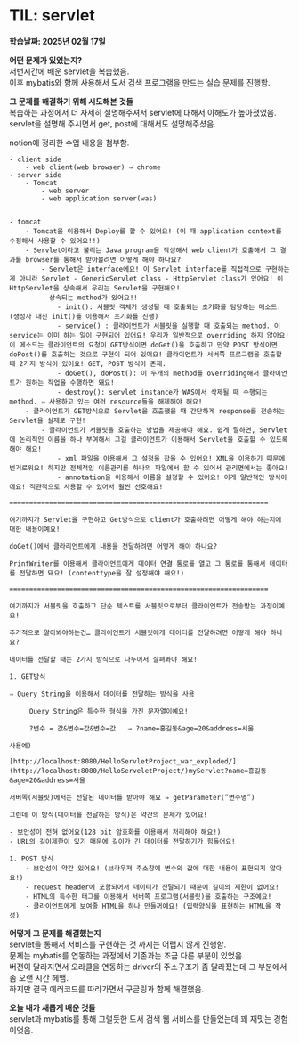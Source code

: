 # TIL: servlet
**학습날짜: 2025년 02월 17일**

**어떤 문제가 있었는지?**  
저번시간에 배운 servlet을 복습했음.  
이후 mybatis와 함께 사용해서 도서 검색 프로그램을 만드는 실습 문제를 진행함.  

**그 문제를 해결하기 위해 시도해본 것들**  
복습하는 과정에서 더 자세히 설명해주셔서 servlet에 대해서 이해도가 높아졌었음.
servlet을 설명해 주시면서 get, post에 대해서도 설명해주셨음.  

notion에 정리한 수업 내용을 첨부함.  


```
- client side
    - web client(web browser) ⇒ chrome
- server side
    - Tomcat
        - web server
        - web application server(was)
    

- tomcat
    - Tomcat을 이용해서 Deploy를 할 수 있어요! (이 때 application context를 수정해서 사용할 수 있어요!!)
    - Servlet이라고 불리는 Java program을 작성해서 web client가 호출해서 그 결과를 browser를 통해서 받아볼려면 어떻게 해야 하나요?
        - Servlet은 interface에요! 이 Servlet interface를 직접적으로 구현하는게 아니라 Servlet - GenericServlet class - HttpServlet class가 있어요! 이 HttpServlet을 상속해서 우리는 Servlet을 구현해요!
        - 상속되는 method가 있어요!!
            - init(): 서블릿 객체가 생성될 때 호출되는 초기화를 담당하는 메소드. (생성자 대신 init()를 이용해서 초기화를 진행)
            - service() : 클라이언트가 서블릿을 실행할 때 호출되는 method. 이 service는 이미 하는 일이 구현되어 있어요! 우리가 일반적으로 overriding 하지 않아요! 이 메소드는 클라이언트의 요청이 GET방식이면 doGet()을 호출하고 만약 POST 방식이면 doPost()를 호출하는 것으로 구현이 되어 있어요! 클라이언트가 서버쪽 프로그램을 호출할 때 2가지 방식이 있어요! GET, POST 방식이 존재.
            - doGet(), doPost(): 이 두개의 method를 overriding해서 클라이언트가 원하는 작업을 수행하면 돼요!
            - destroy(): servlet instance가 WAS에서 삭제될 때 수행되는 method. ⇒ 사용하고 있는 여러 resource들을 해제해야 해요!
    - 클라이언트가 GET방식으로 Servlet을 호출했을 때 간단하게 response를 전송하는 Servlet을 실제로 구현!
        - 클라이언트가 서블릿을 호출하는 방법을 제공해야 해요. 쉽게 말하면, Servlet에 논리적인 이름을 하나 부여해서 그걸 클라이언트가 이용해서 Servlet을 호출할 수 있도록 해야 해요!
            - xml 파일을 이용해서 그 설정을 잡을 수 있어요! XML을 이용하기 때문에 번거로워요! 하지만 전체적인 이름관리를 하나의 파일에서 할 수 있어서 관리면에서는 좋아요!
            - annotation을 이용해서 이름을 설정할 수 있어요! 이게 일반적인 방식이에요! 직관적으로 사용할 수 있어서 훨씬 선호해요!

=================================================================

여기까지가 Servlet을 구현하고 Get방식으로 client가 호출하려면 어떻게 해야 하는지에 대한 내용이예요!

doGet()에서 클라리언트에게 내용을 전달하려면 어떻게 해야 하나요?

PrintWriter를 이용해서 클라이언트에게 데이터 연결 통로를 열고 그 통로를 통해서 데이터를 전달하면 돼요! (contenttype을 잘 설정해야 해요!)

=================================================================

여기까지가 서블릿을 호출하고 단순 텍스트를 서블릿으로부터 클라이언트가 전송받는 과정이예요!

추가적으로 알아봐야하는건… 클라이언트가 서블릿에게 데이터를 전달하려면 어떻게 해야 하나요?

데이터를 전달할 때는 2가지 방식으로 나누어서 살펴봐야 해요!

1. GET방식

⇒ Query String을 이용해서 데이터를 전달하는 방식을 사용

     Query String은 특수한 형식을 가진 문자열이예요!

     ?변수 = 값&변수=값&변수=값   ⇒ ?name=홍길동&age=20&address=서울

사용예)

[http://localhost:8080/HelloServletProject_war_exploded/](http://localhost:8080/HelloServeletProject/)myServlet?name=홍길동&age=20&address=서울

서버쪽(서블릿)에서는 전달된 데이터를 받아야 해요 ⇒ getParameter(”변수명”)

그런데 이 방식(데이터를 전달하는 방식)은 약간의 문제가 있어요!

- 보안성이 전혀 없어요(128 bit 암호화를 이용해서 처리해야 해요!)
- URL의 길이제한이 있기 때문에 길이가 긴 데이터를 전달하기가 힘들어요!

1. POST 방식
    - 보안성이 약간 있어요! (브라우져 주소창에 변수와 값에 대한 내용이 표현되지 않아요!)
    - request header에 포함되어서 데이터가 전달되기 때문에 길이의 제한이 없어요!
    - HTML의 특수한 태그를 이용해서 서버쪽 프로그램(서블릿)을 호출하는 구조예요!
    - 클라이언트에게 보여줄 HTML을 하나 만들꺼예요! (입력양식을 표현하는 HTML을 작성)
```



**어떻게 그 문제를 해결했는지**  
servlet을 통해서 서비스를 구현하는 것 까지는 어렵지 않게 진행함.  
문제는 mybatis를 연동하는 과정에서 기존과는 조금 다른 부분이 있었음.  
버젼이 달라지면서 오라클을 연동하는 driver의 주소구조가 좀 달라졌는데 그 부분에서 좀 오랜 시간 헤맴.  
하지만 결국 에러코드를 따라가면서 구글링과 함께 해결했음.  


**오늘 내가 새롭게 배운 것들**  
servlet과 mybatis를 통해 그럴듯한 도서 검색 웹 서비스를 만들었는데 꽤 재밋는 경험이엇음.  
